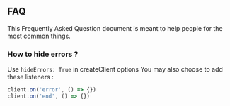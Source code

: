 ## FAQ

This Frequently Asked Question document is meant to help people for the most common things.

### How to hide errors ?

Use `hideErrors: True` in createClient options
You may also choose to add these listeners :
```js
client.on('error', () => {})
client.on('end', () => {})
```
